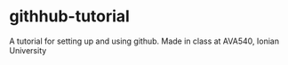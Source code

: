 githhub-tutorial
================

A tutorial for setting up and using github. Made in class at AVA540, Ionian University
